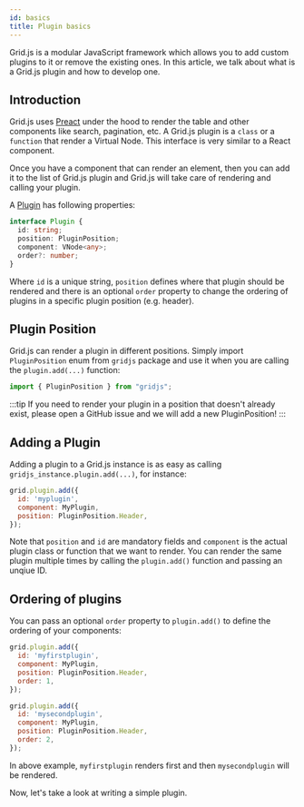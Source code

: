 ```yaml
---
id: basics
title: Plugin basics
---
```


Grid.js is a modular JavaScript framework which allows you to add custom plugins to it or remove the existing ones.
In this article, we talk about what is a Grid.js plugin and how to develop one.

## Introduction

Grid.js uses [Preact](https://preactjs.com/) under the hood to render the table and other components like search, pagination, etc. 
A Grid.js plugin is a `class` or a `function` that render a Virtual Node. This interface is very similar to a React component. 

Once you have a component that can render an element, then you can add it to the list of Grid.js plugin and Grid.js will
take care of rendering and calling your plugin.

A [Plugin](https://github.com/grid-js/gridjs/blob/master/src/plugin.ts) has following properties:

```ts
interface Plugin {
  id: string;
  position: PluginPosition;
  component: VNode<any>;
  order?: number;
}
```

Where `id` is a unique string, `position` defines where that plugin should be rendered and there is an optional `order`
property to change the ordering of plugins in a specific plugin position (e.g. header).

## Plugin Position

Grid.js can render a plugin in different positions. Simply import `PluginPosition` enum from `gridjs` package and use it
when you are calling the `plugin.add(...)` function:

```js
import { PluginPosition } from "gridjs";
```

:::tip
If you need to render your plugin in a position that doesn't already exist, please open a GitHub issue and we will add
a new PluginPosition!
:::

## Adding a Plugin

Adding a plugin to a Grid.js instance is as easy as calling `gridjs_instance.plugin.add(...)`, for instance:

```js
grid.plugin.add({
  id: 'myplugin',
  component: MyPlugin,
  position: PluginPosition.Header,
});
```

Note that `position` and `id` are mandatory fields and `component` is the actual plugin class or function that we want to render.
You can render the same plugin multiple times by calling the `plugin.add()` function and passing an unqiue ID.

## Ordering of plugins

You can pass an optional `order` property to `plugin.add()` to define the ordering of your components:

```js
grid.plugin.add({
  id: 'myfirstplugin',
  component: MyPlugin,
  position: PluginPosition.Header,
  order: 1,
});

grid.plugin.add({
  id: 'mysecondplugin',
  component: MyPlugin,
  position: PluginPosition.Header,
  order: 2,
});
```

In above example, `myfirstplugin` renders first and then `mysecondplugin` will be rendered.


Now, let's take a look at writing a simple plugin.
